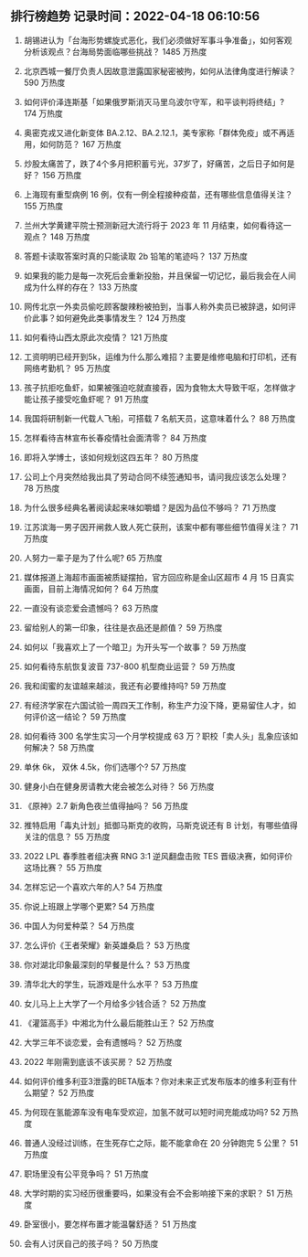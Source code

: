 
## 排行榜趋势 记录时间：2022-04-18 06:10:56
  
  1. 胡锡进认为「台海形势螺旋式恶化，我们必须做好军事斗争准备」，如何客观分析该观点？台海局势面临哪些挑战？ 1485 万热度
    
  2. 北京西城一餐厅负责人因故意泄露国家秘密被拘，如何从法律角度进行解读？ 590 万热度
    
  3. 如何评价泽连斯基「如果俄罗斯消灭马里乌波尔守军，和平谈判将终结」? 174 万热度
    
  4. 奥密克戎又进化新变体 BA.2.12、BA.2.12.1，美专家称「群体免疫」或不再适用，如何防范？ 167 万热度
    
  5. 炒股太痛苦了，跌了4个多月把积蓄亏光，37岁了，好痛苦，之后日子如何是好？ 156 万热度
    
  6. 上海现有重型病例 16 例，仅有一例全程接种疫苗，还有哪些信息值得关注？ 155 万热度
    
  7. 兰州大学黄建平院士预测新冠大流行将于 2023 年 11 月结束，如何看待这一观点？ 148 万热度
    
  8. 答题卡读取答案时真的只能读取 2b 铅笔的笔迹吗？ 137 万热度
    
  9. 如果我的能力是每一次死后会重新投胎，并且保留一切记忆，最后我会在人间成为什么样的存在？ 133 万热度
    
  10. 网传北京一外卖员偷吃顾客酸辣粉被拍到，当事人称外卖员已被辞退，如何评价此事？如何避免此类事情发生？ 124 万热度
    
  11. 如何看待山西太原此次疫情？ 121 万热度
    
  12. 工资明明已经开到5k，运维为什么那么难招？主要是维修电脑和打印机，还有网络考勤机？ 95 万热度
    
  13. 孩子抗拒吃鱼虾，如果被强迫吃就直接吞，因为食物太大导致干呕，怎样做才能让孩子接受吃鱼虾呢？ 91 万热度
    
  14. 我国将研制新一代载人飞船，可搭载 7 名航天员，这意味着什么？ 88 万热度
    
  15. 怎样看待吉林宣布长春疫情社会面清零？ 84 万热度
    
  16. 即将入学博士，该如何规划这四五年？ 80 万热度
    
  17. 公司上个月突然给我出具了劳动合同不续签通知书，请问我应该怎么处理？ 78 万热度
    
  18. 为什么很多经典名著阅读起来味如嚼蜡？是因为品位不够吗？ 71 万热度
    
  19. 江苏滨海一男子因开闸救人致人死亡获刑，该案中都有哪些细节值得关注？ 71 万热度
    
  20. 人努力一辈子是为了什么呢? 65 万热度
    
  21. 媒体报道上海超市画面被质疑摆拍，官方回应称是金山区超市 4 月 15 日真实画面，目前上海情况如何？ 64 万热度
    
  22. 一直没有谈恋爱会遗憾吗？ 63 万热度
    
  23. 留给别人的第一印象，往往是衣品还是颜值？ 59 万热度
    
  24. 如何以「我喜欢上了一个暗卫」为开头写一个故事？ 59 万热度
    
  25. 如何看待东航恢复波音 737-800 机型商业运营？ 59 万热度
    
  26. 我和闺蜜的友谊越来越淡，我还有必要维持吗? 59 万热度
    
  27. 有经济学家在六国试验一周四天工作制，称生产力没下降，更易留住人才，如何评价这一结论？ 59 万热度
    
  28. 如何看待 300 名学生实习一个月学校提成 63 万？职校「卖人头」乱象应该如何解决？ 58 万热度
    
  29. 单休 6k， 双休 4.5k，你们选哪个? 57 万热度
    
  30. 健身小白在健身房请教大佬会被怎么对待？ 56 万热度
    
  31. 《原神》2.7 新角色夜兰值得抽吗？ 56 万热度
    
  32. 推特启用「毒丸计划」抵御马斯克的收购，马斯克说还有 B 计划，有哪些值得关注的信息？ 55 万热度
    
  33. 2022 LPL 春季胜者组决赛 RNG 3:1 逆风翻盘击败 TES 晋级决赛，如何评价这场比赛？ 55 万热度
    
  34. 怎样忘记一个喜欢六年的人? 54 万热度
    
  35. 你说上班跟上学哪个更累? 54 万热度
    
  36. 中国人为何爱种菜？ 54 万热度
    
  37. 怎么评价《王者荣耀》新英雄桑启？ 53 万热度
    
  38. 你对湖北印象最深刻的早餐是什么？ 53 万热度
    
  39. 清华北大的学生，玩游戏是什么水平？ 53 万热度
    
  40. 女儿马上上大学了一个月给多少钱合适？ 52 万热度
    
  41. 《灌篮高手》中湘北为什么最后能胜山王？ 52 万热度
    
  42. 大学三年不谈恋爱，会有遗憾吗？ 52 万热度
    
  43. 2022 年刚需到底该不该买房？ 52 万热度
    
  44. 如何评价维多利亚3泄露的BETA版本？你对未来正式发布版本的维多利亚有什么期望？ 52 万热度
    
  45. 为何现在氢能源车没有电车受欢迎，加氢不就可以短时间充能成功吗? 52 万热度
    
  46. 普通人没经过训练，在生死存亡之际，能不能拿命在 20 分钟跑完 5 公里？ 51 万热度
    
  47. 职场里没有公平竞争吗？ 51 万热度
    
  48. 大学时期的实习经历很重要吗，如果没有会不会影响接下来的求职？ 51 万热度
    
  49. 卧室很小，要怎样布置才能温馨舒适？ 51 万热度
    
  50. 会有人讨厌自己的孩子吗？ 50 万热度
    